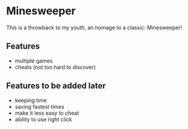 Minesweeper
===========

This is a throwback to my youth, an homage to a classic: Minesweeper!

## Features
* multiple games
* cheats (not too hard to discover)


## Features to be added later
* keeping time
* saving fastest times
* make it less easy to cheat
* ability to use right click
